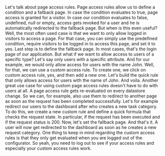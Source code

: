 Let's talk about page access rules. Page access rules allow us to define a condition and a fallback page. In case the condition evaluates to true, page access is granted for a visitor. In case our condition evaluates to false, undefined, null or empty, access gets revoked for a user and he is automatically redirected to the fallback page. But when is this even useful? Well, the most often used case is that we want to only allow logged in visitors to access a page. For that case, you can simply use the predefined condition, require visitors to be logged in to access this page, and set it to yes. Last step is to define the fallback page. In most cases, that's the login page of our application. But what if we want to allow access to users of a specific type? Let's say only users with a specific attribute. And for our example, we would only allow access for users with the name John. Well, for that, we can use a custom access rule. To create one, we click on custom access rule, yes, and then add a new one. Let's build the quick rule that only allows access for users with the name of John. And voila. Another great use case for using custom page access rules doesn't have to do with users at all. A page access rule gets re-evaluated on every datastore change. So we can, for example, also use them to redirect to another page as soon as the request has been completed successfully. Let's for example redirect our users to the dashboard after who creates a new task category. To do this, we create a new custom rule and define a quick formula that checks the request state. In particular, if the request has been executed and if the request status is 200. Now, let's set the fallback page. And that's it. A user will now get redirected to the dashboard as soon as he creates a new request category. One thing to keep in mind regarding the custom access rules is that they only get evaluated when you are logged out of the configurator. So yeah, you need to log out to see if your access rules and especially your custom access rules work.